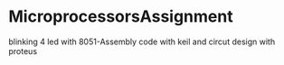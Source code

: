 # MicroprocessorsAssignment
 blinking 4 led with 8051-Assembly code with keil and circut design with proteus 
